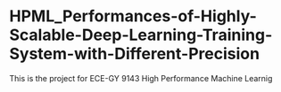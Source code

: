 # HPML_Performances-of-Highly-Scalable-Deep-Learning-Training-System-with-Different-Precision
This is the project for ECE-GY 9143 High Performance Machine Learnig
